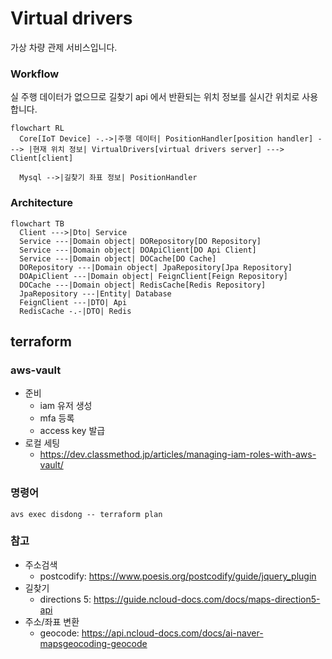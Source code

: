 # Virtual drivers

가상 차량 관제 서비스입니다.

### Workflow

실 주행 데이터가 없으므로 길찾기 api 에서 반환되는 위치 정보를 실시간 위치로 사용합니다.

```mermaid
flowchart RL
  Core[IoT Device] -.->|주행 데이터| PositionHandler[position handler] ---> |현재 위치 정보| VirtualDrivers[virtual drivers server] ---> Client[client]

  Mysql -->|길찾기 좌표 정보| PositionHandler
```

### Architecture

```mermaid
flowchart TB
  Client --->|Dto| Service
  Service ---|Domain object| DORepository[DO Repository]
  Service ---|Domain object| DOApiClient[DO Api Client]
  Service ---|Domain object| DOCache[DO Cache]
  DORepository ---|Domain object| JpaRepository[Jpa Repository]
  DOApiClient ---|Domain object| FeignClient[Feign Repository]
  DOCache ---|Domain object| RedisCache[Redis Repository]
  JpaRepository ---|Entity| Database
  FeignClient ---|DTO| Api
  RedisCache -.-|DTO| Redis
```


## terraform
### aws-vault

- 준비
  - iam 유저 생성
  - mfa 등록
  - access key 발급
- 로컬 세팅
  - https://dev.classmethod.jp/articles/managing-iam-roles-with-aws-vault/

### 명령어
```
avs exec disdong -- terraform plan
```

### 참고

- 주소검색
  - postcodify: https://www.poesis.org/postcodify/guide/jquery_plugin
- 길찾기
  - directions 5: https://guide.ncloud-docs.com/docs/maps-direction5-api
- 주소/좌표 변환
  - geocode: https://api.ncloud-docs.com/docs/ai-naver-mapsgeocoding-geocode
